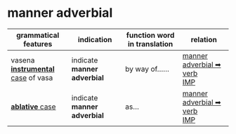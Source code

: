 # manner adverbial

|grammatical features|indication|function word in translation|relation|
|-|-|-|-|
|vasena<br>[**instrumental** case](https://assets-hk.wikipali.org/pali-handbook/zh-Hans/declension/instr.html) of vasa|indicate **manner adverbial**|by way of……|[manner adverbial ➡ verb<br>IMP](https://assets-hk.wikipali.org/pali-handbook/zh-Hans/basic-relation/instr/instr-imp.html)|
|[**ablative** case](https://assets-hk.wikipali.org/pali-handbook/zh-Hans/declension/abl.html)|indicate **manner adverbial**|as…|[manner adverbial ➡ verb<br>IMP](https://assets-hk.wikipali.org/pali-handbook/zh-Hans/basic-relation/instr/instr-imp.html)|
